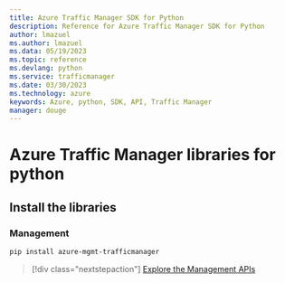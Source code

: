 ```yaml
---
title: Azure Traffic Manager SDK for Python
description: Reference for Azure Traffic Manager SDK for Python
author: lmazuel
ms.author: lmazuel
ms.data: 05/19/2023
ms.topic: reference
ms.devlang: python
ms.service: trafficmanager
ms.date: 03/30/2023
ms.technology: azure
keywords: Azure, python, SDK, API, Traffic Manager
manager: douge
---
```

# Azure Traffic Manager libraries for python

## Install the libraries

### Management

```bash
pip install azure-mgmt-trafficmanager
```

> [!div class="nextstepaction"]
> [Explore the Management APIs](/python/api/overview/azure/trafficmanager/management)
